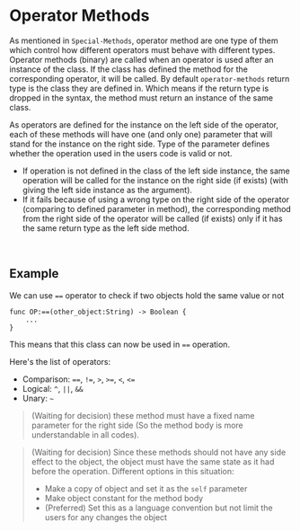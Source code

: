 # Operator Methods

As mentioned in `Special-Methods`, operator method are one type of them which control how different operators must behave with different types.\
Operator methods (binary) are called when an operator is used after an instance of the class.
If the class has defined the method for the corresponding operator, it will be called.
By default `operator-methods` return type is the class they are defined in. Which means if the return type is dropped in the syntax, the method must return an instance of the same class.

As operators are defined for the instance on the left side of the operator, each of these methods will have one (and only one) parameter that will stand for the instance on the right side. Type of the parameter defines whether the operation used in the users code is valid or not.

* If operation is not defined in the class of the left side instance, the same operation will be called for the instance on the right side (if exists) (with giving the left side instance as the argument).
* If it fails because of using a wrong type on the right side of the operator (comparing to defined parameter in method), the corresponding method from the right side of the operator will be called (if exists) only if it has the same return type as the left side method.

<br>

## Example

We can use `==` operator to check if two objects hold the same value or not

    func OP:==(other_object:String) -> Boolean {
        ...
    }

This means that this class can now be used in `==` operation.

Here's the list of operators:

- Comparison: `==`, `!=`, `>`, `>=`, `<`, `<=`
- Logical: `^`, `||`, `&&`
- Unary: `~`


> (Waiting for decision) these method must have a fixed name parameter for the right side (So the method body is more understandable in all codes).

> (Waiting for decision) Since these methods should not have any side effect to the object, the object must have the same state as it had before the operation. Different options in this situation:
> * Make a copy of object and set it as the `self` parameter
> * Make object constant for the method body
> * (Preferred) Set this as a language convention but not limit the users for any changes the object



